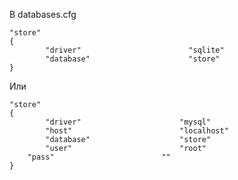 В databases.cfg

    "store"
    {
            "driver"                        "sqlite"
            "database"                      "store"
    }
Или

    "store"
    {
            "driver"                      "mysql"
            "host"                        "localhost"
            "database"                    "store"
            "user"                        "root"
	    "pass"                        ""
    }
